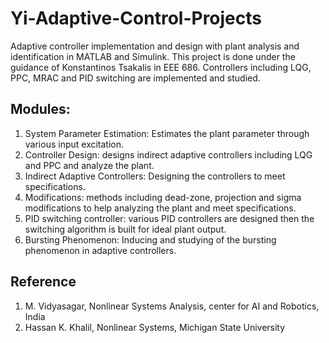 # Yi-Adaptive-Control-Projects
Adaptive controller implementation and design with plant analysis and identification in MATLAB and Simulink. This project is done under the guidance of Konstantinos Tsakalis in EEE 686.
Controllers including LQG, PPC, MRAC and PID switching are implemented and studied.

## Modules:
1. System Parameter Estimation: Estimates the plant parameter through various input excitation.
2. Controller Design: designs indirect adaptive controllers including LQG and PPC and analyze the plant.
3. Indirect Adaptive Controllers: Designing the controllers to meet specifications.
4. Modifications: methods including dead-zone, projection and sigma modifications to help analyzing the plant and meet specifications.
5. PID switching controller: various PID controllers are designed then the switching algorithm is built for ideal plant output.
6. Bursting Phenomenon: Inducing and studying of the bursting phenomenon in adaptive controllers.

## Reference
1. M. Vidyasagar, Nonlinear Systems Analysis, center for AI and Robotics, India
2. Hassan K. Khalil, Nonlinear Systems, Michigan State University
